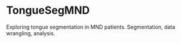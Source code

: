 # TongueSegMND
Exploring tongue segmentation in MND patients. Segmentation, data wrangling, analysis. 
